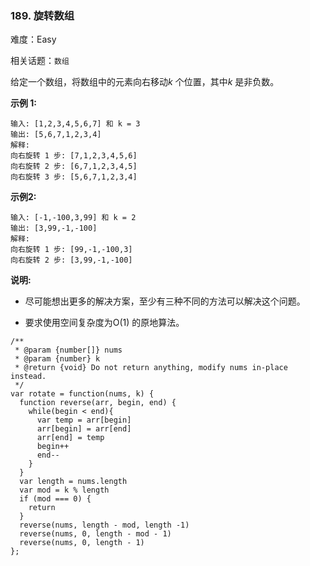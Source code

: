 ### 189. 旋转数组

难度：Easy

相关话题：`数组`

给定一个数组，将数组中的元素向右移动*k* 个位置，其中*k* 是非负数。



**示例 1:** 



```
输入: [1,2,3,4,5,6,7] 和 k = 3
输出: [5,6,7,1,2,3,4]
解释:
向右旋转 1 步: [7,1,2,3,4,5,6]
向右旋转 2 步: [6,7,1,2,3,4,5]
向右旋转 3 步: [5,6,7,1,2,3,4]
```


**示例2:** 



```
输入: [-1,-100,3,99] 和 k = 2
输出: [3,99,-1,-100]
解释: 
向右旋转 1 步: [99,-1,-100,3]
向右旋转 2 步: [3,99,-1,-100]
```


**说明:** 




* 尽可能想出更多的解决方案，至少有三种不同的方法可以解决这个问题。

* 要求使用空间复杂度为O(1) 的原地算法。




```
/**
 * @param {number[]} nums
 * @param {number} k
 * @return {void} Do not return anything, modify nums in-place instead.
 */
var rotate = function(nums, k) {
  function reverse(arr, begin, end) {
    while(begin < end){
      var temp = arr[begin]
      arr[begin] = arr[end]
      arr[end] = temp
      begin++
      end--
    }
  }
  var length = nums.length
  var mod = k % length
  if (mod === 0) {
    return
  }
  reverse(nums, length - mod, length -1)
  reverse(nums, 0, length - mod - 1)
  reverse(nums, 0, length - 1)
};
```

